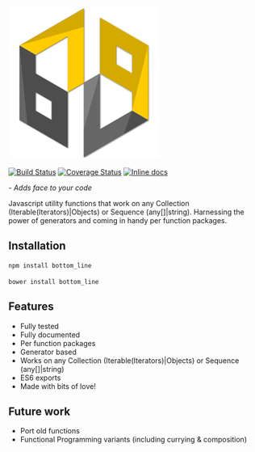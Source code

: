 <img src="https://github.com/unnoon/bottom_line/raw/master/rsc/img/bottom_line.png" width="300" height="300p" />

[![Build Status](https://travis-ci.org/unnoon/bottom_line.svg?branch=dev)](https://travis-ci.org/unnoon/bottom_line?branch=dev)
[![Coverage Status](https://coveralls.io/repos/github/unnoon/bottom_line/badge.svg?branch=dev)](https://coveralls.io/github/unnoon/bottom_line?branch=dev)
[![Inline docs](http://inch-ci.org/github/unnoon/bottom_line.svg?branch=dev)](http://inch-ci.org/github/unnoon/bottom_line?branch=dev)

_- Adds face to your code_

Javascript utility functions that work on any Collection (Iterable(Iterators)|Objects) or Sequence (any[]|string). 
Harnessing the power of generators and coming in handy per function packages.

## Installation

    npm install bottom_line
     
    bower install bottom_line

## Features

- Fully tested
- Fully documented
- Per function packages
- Generator based
- Works on any Collection (Iterable(Iterators)|Objects) or Sequence (any[]|string)
- ES6 exports
- Made with bits of love!

## Future work

- Port old functions
- Functional Programming variants (including currying & composition)


